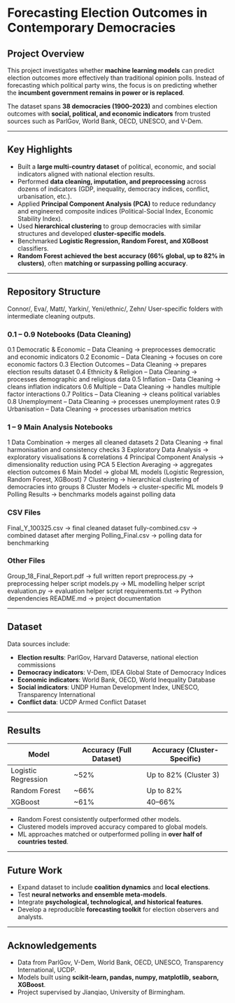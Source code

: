 # Forecasting Election Outcomes in Contemporary Democracies  

## Project Overview  
This project investigates whether **machine learning models** can predict election outcomes more effectively than traditional opinion polls. Instead of forecasting which political party wins, the focus is on predicting whether the **incumbent government remains in power or is replaced**.  

The dataset spans **38 democracies (1900–2023)** and combines election outcomes with **social, political, and economic indicators** from trusted sources such as ParlGov, World Bank, OECD, UNESCO, and V-Dem.  

---

## Key Highlights  
- Built a **large multi-country dataset** of political, economic, and social indicators aligned with national election results.  
- Performed **data cleaning, imputation, and preprocessing** across dozens of indicators (GDP, inequality, democracy indices, conflict, urbanisation, etc.).  
- Applied **Principal Component Analysis (PCA)** to reduce redundancy and engineered composite indices (Political-Social Index, Economic Stability Index).  
- Used **hierarchical clustering** to group democracies with similar structures and developed **cluster-specific models**.  
- Benchmarked **Logistic Regression, Random Forest, and XGBoost** classifiers.  
- **Random Forest achieved the best accuracy (66% global, up to 82% in clusters)**, often **matching or surpassing polling accuracy**.  

---

## Repository Structure

Connor/, Eva/, Matt/, Yarkin/, Yeni/ethnic/, Zehn/
User-specific folders with intermediate cleaning outputs.

### 0.1 – 0.9 Notebooks (Data Cleaning)

0.1 Democratic & Economic – Data Cleaning → preprocesses democratic and economic indicators
0.2 Economic – Data Cleaning → focuses on core economic factors
0.3 Election Outcomes – Data Cleaning → prepares election results dataset
0.4 Ethnicity & Religion – Data Cleaning → processes demographic and religious data
0.5 Inflation – Data Cleaning → cleans inflation indicators
0.6 Multiple – Data Cleaning → handles multiple factor interactions
0.7 Politics – Data Cleaning → cleans political variables
0.8 Unemployment – Data Cleaning → processes unemployment rates
0.9 Urbanisation – Data Cleaning → processes urbanisation metrics

### 1 – 9 Main Analysis Notebooks

1 Data Combination → merges all cleaned datasets
2 Data Cleaning → final harmonisation and consistency checks
3 Exploratory Data Analysis → exploratory visualisations & correlations
4 Principal Component Analysis → dimensionality reduction using PCA
5 Election Averaging → aggregates election outcomes
6 Main Model → global ML models (Logistic Regression, Random Forest, XGBoost)
7 Clustering → hierarchical clustering of democracies into groups
8 Cluster Models → cluster-specific ML models
9 Polling Results → benchmarks models against polling data

### CSV Files

Final_Y_100325.csv → final cleaned dataset
fully-combined.csv → combined dataset after merging
Polling_Final.csv → polling data for benchmarking

### Other Files

Group_18_Final_Report.pdf → full written report
preprocess.py → preprocessing helper script
models.py → ML modelling helper script
evaluation.py → evaluation helper script
requirements.txt → Python dependencies
README.md → project documentation

---

## Dataset  
Data sources include:  
- **Election results**: ParlGov, Harvard Dataverse, national election commissions  
- **Democracy indicators**: V-Dem, IDEA Global State of Democracy Indices  
- **Economic indicators**: World Bank, OECD, World Inequality Database  
- **Social indicators**: UNDP Human Development Index, UNESCO, Transparency International  
- **Conflict data**: UCDP Armed Conflict Dataset  

---

## Results  
| Model                 | Accuracy (Full Dataset) | Accuracy (Cluster-Specific) |
|-----------------------|--------------------------|------------------------------|
| Logistic Regression   | ~52%                    | Up to 82% (Cluster 3)        |
| Random Forest         | ~66%                    | Up to 82%                    |
| XGBoost               | ~61%                    | 40–66%                       |

- Random Forest consistently outperformed other models.  
- Clustered models improved accuracy compared to global models.  
- ML approaches matched or outperformed polling in **over half of countries tested**.  

---

## Future Work  
- Expand dataset to include **coalition dynamics** and **local elections**.  
- Test **neural networks and ensemble meta-models**.  
- Integrate **psychological, technological, and historical features**.  
- Develop a reproducible **forecasting toolkit** for election observers and analysts.  

---

## Acknowledgements  
- Data from ParlGov, V-Dem, World Bank, OECD, UNESCO, Transparency International, UCDP.  
- Models built using **scikit-learn, pandas, numpy, matplotlib, seaborn, XGBoost**.  
- Project supervised by Jianqiao, University of Birmingham.  
```
